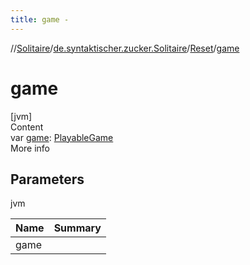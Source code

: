 ```yaml
---
title: game -
---
```

//[Solitaire](../../index.md)/[de.syntaktischer.zucker.Solitaire](../index.md)/[Reset](index.md)/[game](game.md)



# game  
[jvm]  
Content  
var [game](game.md): [PlayableGame](../-playable-game/index.md)  
More info  


## Parameters  
  
jvm  
  
|  Name|  Summary| 
|---|---|
| <a name="de.syntaktischer.zucker.Solitaire/Reset/game/#/PointingToDeclaration/"></a>game| <a name="de.syntaktischer.zucker.Solitaire/Reset/game/#/PointingToDeclaration/"></a>
  
  



